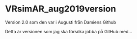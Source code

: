 # VRsimAR_aug2019version
Version 2.0 som den var i Augusti från Damiens Github

Detta är versionen som jag ska försöka jobba på GitHub med...
